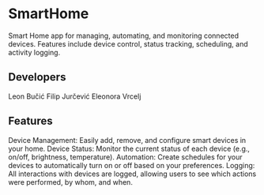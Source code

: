 # SmartHome
Smart Home app for managing, automating, and monitoring connected devices. Features include device control, status tracking, scheduling, and activity logging.

<h2>Developers</h2>

Leon Bučić
Filip Jurčević
Eleonora Vrcelj

<h2>Features</h2>
Device Management: Easily add, remove, and configure smart devices in your home.
Device Status: Monitor the current status of each device (e.g., on/off, brightness, temperature).
Automation: Create schedules for your devices to automatically turn on or off based on your preferences.
Logging: All interactions with devices are logged, allowing users to see which actions were performed, by whom, and when.

